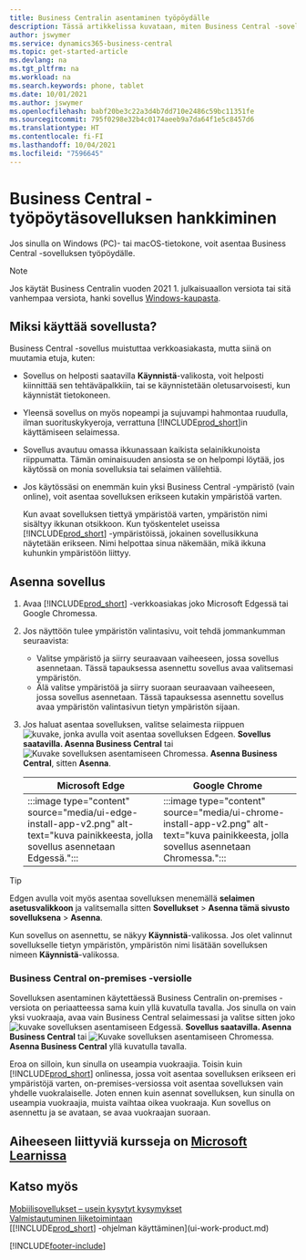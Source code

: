 ```yaml
---
title: Business Centralin asentaminen työpöydälle
description: Tässä artikkelissa kuvataan, miten Business Central -sovellus saadaan Windows-tai MACiOS-työpöydälle.
author: jswymer
ms.service: dynamics365-business-central
ms.topic: get-started-article
ms.devlang: na
ms.tgt_pltfrm: na
ms.workload: na
ms.search.keywords: phone, tablet
ms.date: 10/01/2021
ms.author: jswymer
ms.openlocfilehash: babf20be3c22a3d4b7dd710e2486c59bc11351fe
ms.sourcegitcommit: 795f0298e32b4c0174aeeb9a7da64f1e5c8457d6
ms.translationtype: HT
ms.contentlocale: fi-FI
ms.lasthandoff: 10/04/2021
ms.locfileid: "7596645"
---
```

# <a name="get-business-central-desktop-app"></a>Business Central -työpöytäsovelluksen hankkiminen

Jos sinulla on Windows (PC)- tai macOS-tietokone, voit asentaa Business Central -sovelluksen työpöydälle. 
> [!NOTE]
> Jos käytät Business Centralin vuoden 2021 1. julkaisuaallon versiota tai sitä vanhempaa versiota, hanki sovellus [Windows-kaupasta](https://go.microsoft.com/fwlink/?LinkId=734848).

## <a name="why-use-the-app"></a>Miksi käyttää sovellusta?

Business Central -sovellus muistuttaa verkkoasiakasta, mutta siinä on muutamia etuja, kuten:

- Sovellus on helposti saatavilla **Käynnistä**-valikosta, voit helposti kiinnittää sen tehtäväpalkkiin, tai se käynnistetään oletusarvoisesti, kun käynnistät tietokoneen.
- Yleensä sovellus on myös nopeampi ja sujuvampi hahmontaa ruudulla, ilman suorituskykyeroja, verrattuna [!INCLUDE[prod_short](includes/prod_short.md)]in käyttämiseen selaimessa.
- Sovellus avautuu omassa ikkunassaan kaikista selainikkunoista riippumatta. Tämän ominaisuuden ansiosta se on helpompi löytää, jos käytössä on monia sovelluksia tai selaimen välilehtiä.
- Jos käytössäsi on enemmän kuin yksi Business Central -ympäristö (vain online), voit asentaa sovelluksen erikseen kutakin ympäristöä varten.

     Kun avaat sovelluksen tiettyä ympäristöä varten, ympäristön nimi sisältyy ikkunan otsikkoon. Kun työskentelet useissa [!INCLUDE[prod_short](includes/prod_short.md)] -ympäristöissä, jokainen sovellusikkuna näytetään erikseen. Nimi helpottaa sinua näkemään, mikä ikkuna kuhunkin ympäristöön liittyy.

## <a name="install-the-app"></a>Asenna sovellus

1. Avaa [!INCLUDE[prod_short](includes/prod_short.md)] -verkkoasiakas joko Microsoft Edgessä tai Google Chromessa.

2. Jos näyttöön tulee ympäristön valintasivu, voit tehdä jommankumman seuraavista:

   - Valitse ympäristö ja siirry seuraavaan vaiheeseen, jossa sovellus asennetaan. Tässä tapauksessa asennettu sovellus avaa valitsemasi ympäristön.
   - Älä valitse ympäristöä ja siirry suoraan seuraavaan vaiheeseen, jossa sovellus asennetaan. Tässä tapauksessa asennettu sovellus avaa ympäristön valintasivun tietyn ympäristön sijaan.

3. Jos haluat asentaa sovelluksen, valitse selaimesta riippuen ![kuvake, jonka avulla voit asentaa sovelluksen Edgeen.](media/ui-edge-install-app-icon.png) **Sovellus saatavilla. Asenna Business Central** tai ![Kuvake sovelluksen asentamiseen Chromessa.](media/ui-chrome-install-app-icon.png) **Asenna Business Central**, sitten **Asenna**.

   | Microsoft Edge | Google Chrome |
   |--|--|
   | :::image type="content" source="media/ui-edge-install-app-v2.png" alt-text="kuva painikkeesta, jolla sovellus asennetaan Edgessä."::: | :::image type="content" source="media/ui-chrome-install-app-v2.png" alt-text="kuva painikkeesta, jolla sovellus asennetaan Chromessa."::: |

  > [!TIP]
  > Edgen avulla voit myös asentaa sovelluksen menemällä **selaimen asetusvalikkoon** ja valitsemalla sitten **Sovellukset** > **Asenna tämä sivusto sovelluksena** > **Asenna**.

Kun sovellus on asennettu, se näkyy **Käynnistä**-valikossa. Jos olet valinnut sovellukselle tietyn ympäristön, ympäristön nimi lisätään sovelluksen nimeen **Käynnistä**-valikossa.

### <a name="for-business-central-on-premises"></a>Business Central on-premises -versiolle

Sovelluksen asentaminen käytettäessä Business Centralin on-premises -versiota on periaatteessa sama kuin yllä kuvatulla tavalla. Jos sinulla on vain yksi vuokraaja, avaa vain Business Central selaimessasi ja valitse sitten joko ![kuvake sovelluksen asentamiseen Edgessä.](media/ui-edge-install-app-icon.png) **Sovellus saatavilla. Asenna Business Central** tai ![Kuvake sovelluksen asentamiseen Chromessa.](media/ui-chrome-install-app-icon.png) **Asenna Business Central** yllä kuvatulla tavalla. 

Eroa on silloin, kun sinulla on useampia vuokraajia. Toisin kuin [!INCLUDE[prod_short](includes/prod_short.md)] onlinessa, jossa voit asentaa sovelluksen erikseen eri ympäristöjä varten, on-premises-versiossa voit asentaa sovelluksen vain yhdelle vuokralaiselle. Joten ennen kuin asennat sovelluksen, kun sinulla on useampia vuokraajia, muista vaihtaa oikea vuokraaja. Kun sovellus on asennettu ja se avataan, se avaa vuokraajan suoraan.

<!-- for FAQ or troubleshooting
> [!NOTE]
> To install the app, [!INCLUDE[prod_short](includes/prod_short.md)] must be configured for HTTPS. If it isn't, you won't see ![Icon for installing an app in Edge.](media/ui-edge-install-app-icon.png) **App available. Install Business Central** or ![Icon for installing an app in Chrome.](media/ui-chrome-install-app-icon.png) **Install Business Central** in the browser. If you're having problems, contact your administrator or see [Configuring SSL to Secure the Business Central Web Client Connection](/dynamics365/business-central/dev-itpro/deployment/configure-ssl-web-client-connection) about how to configure HTTPS.
-->

## <a name="see-related-training-at-microsoft-learn"></a>Aiheeseen liittyviä kursseja on [Microsoft Learnissa](/learn/modules/alternative-interfaces-dynamics-365-business-central/index)

## <a name="see-also"></a>Katso myös

[Mobiilisovellukset – usein kysytyt kysymykset](ui-mobile-faq.yml)  
[Valmistautuminen liiketoimintaan](ui-get-ready-business.md)  
[[!INCLUDE[prod_short](includes/prod_short.md)] -ohjelman käyttäminen](ui-work-product.md)  


[!INCLUDE[footer-include](includes/footer-banner.md)]